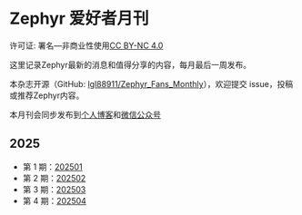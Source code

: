 # Zephyr 爱好者月刊

许可证: 署名—非商业性使用[CC BY-NC 4.0](https://creativecommons.org/licenses/by-nc/4.0/)

这里记录Zephyr最新的消息和值得分享的内容，每月最后一周发布。

本杂志开源（GitHub: [lgl88911/Zephyr_Fans_Monthly](https://github.com/lgl88911/Zephyr_Fans_Monthly)），欢迎提交 issue，投稿或推荐Zephyr内容。

本月刊会同步发布到[个人博客](https://lgl88911.pages.dev/)和[微信公众号](https://mp.weixin.qq.com/mp/appmsgalbum?__biz=MzU1ODI3MzQ1MA==&action=getalbum&album_id=3831472196313628672#wechat_redirect)


## 2025

- 第 1 期：[202501](docs/2025/1/1.md)
- 第 2 期：[202502](docs/2025/2/2.md)
- 第 3 期：[202503](docs/2025/3/3.md)
- 第 4 期：[202504](docs/2025/4/4.md)